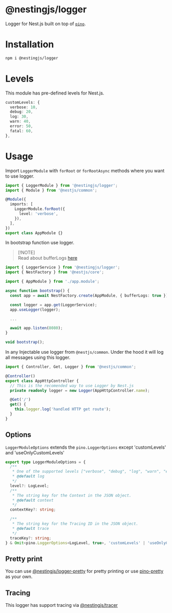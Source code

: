 # @nestingjs/logger

Logger for Nest.js built on top of [`pino`](https://github.com/pinojs/pino).


# Installation

```bash
npm i @nestingjs/logger
```

# Levels

This module has pre-defined levels for Nest.js.

```ts
customLevels: {
  verbose: 10,
  debug: 20,
  log: 30,
  warn: 40,
  error: 50,
  fatal: 60,
},
```

# Usage

Import `LoggerModule` with `forRoot` or `forRootAsync` methods where you want to use logger.

```ts
import { LoggerModule } from '@nestingjs/logger';
import { Module } from '@nestjs/common';

@Module({
  imports: [
    LoggerModule.forRoot({
      level: 'verbose',
    }),
  ],
})
export class AppModule {}
```

In bootstrap function use logger.

> [!NOTE]\
> Read about bufferLogs [here](https://docs.nestjs.com/techniques/logger)

```ts
import { LoggerService } from '@nestingjs/logger';
import { NestFactory } from '@nestjs/core';

import { AppModule } from './app.module';

async function bootstrap() {
  const app = await NestFactory.create(AppModule, { bufferLogs: true });

  const logger = app.get(LoggerService);
  app.useLogger(logger);

  ...

  await app.listen(8080);
}

void bootstrap();
```

In any Injectable use logger from `@nestjs/common`. Under the hood it will log all messages using this logger.

```ts
import { Controller, Get, Logger } from '@nestjs/common';

@Controller()
export class AppHttpController {
  // This is the recomended way to use Logger by Nest.js
  private readonly logger = new Logger(AppHttpController.name);

  @Get('/')
  get() {
    this.logger.log('handled HTTP get route');
  }
}
```

## Options

`LoggerModuleOptions` extends the `pino.LoggerOptions` except 'customLevels' and 'useOnlyCustomLevels'

```ts
export type LoggerModuleOptions = {
  /**
   * One of the supported levels ["verbose", "debug", "log", "warn", "error", "fatal"]
   * @default log
   */
  level?: LogLevel;
  /**
   * The string key for the Context in the JSON object.
   * @default context
   */
  contextKey?: string;

  /**
   * The string key for the Tracing ID in the JSON object.
   * @default trace
   */
  traceKey?: string;
} & Omit<pino.LoggerOptions<LogLevel, true>, 'customLevels' | 'useOnlyCustomLevels'>;
```

## Pretty print

You can use [@nestingjs/logger-pretty](https://github.com/notmedia/nestingjs/tree/master/packages/logger-pretty) for pretty printing or use [pino-pretty](https://github.com/pinojs/pino-pretty) as your own.

## Tracing

This logger has support tracing via [@nestingjs/tracer](https://github.com/notmedia/nestingjs/tree/master/packages/tracer)
